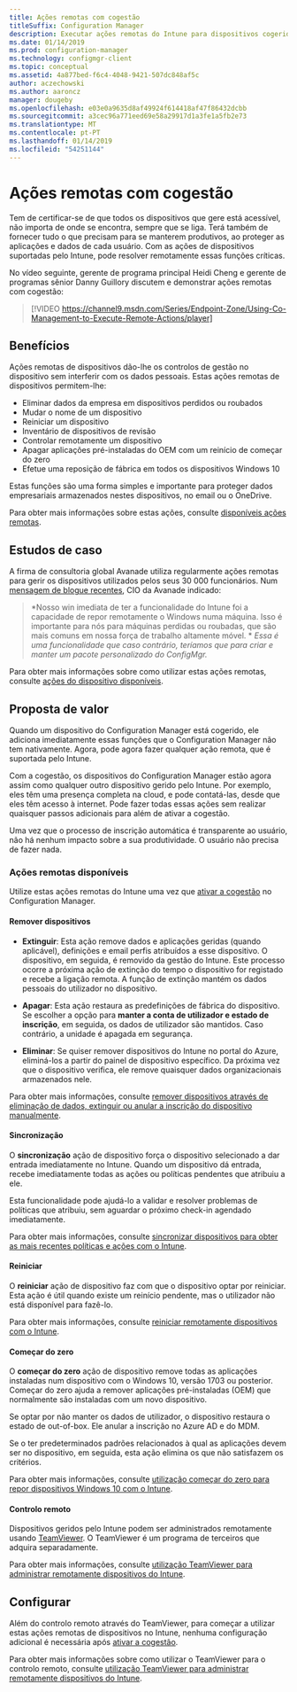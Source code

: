 ```yaml
---
title: Ações remotas com cogestão
titleSuffix: Configuration Manager
description: Executar ações remotas do Intune para dispositivos cogeridos
ms.date: 01/14/2019
ms.prod: configuration-manager
ms.technology: configmgr-client
ms.topic: conceptual
ms.assetid: 4a877bed-f6c4-4048-9421-507dc848af5c
author: aczechowski
ms.author: aaroncz
manager: dougeby
ms.openlocfilehash: e03e0a9635d8af49924f614418af47f86432dcbb
ms.sourcegitcommit: a3cec96a771eed69e58a29917d1a3fe1a5fb2e73
ms.translationtype: MT
ms.contentlocale: pt-PT
ms.lasthandoff: 01/14/2019
ms.locfileid: "54251144"
---
```

# <a name="remote-actions-with-co-management"></a>Ações remotas com cogestão

Tem de certificar-se de que todos os dispositivos que gere está acessível, não importa de onde se encontra, sempre que se liga. Terá também de fornecer tudo o que precisam para se manterem produtivos, ao proteger as aplicações e dados de cada usuário. Com as ações de dispositivos suportadas pelo Intune, pode resolver remotamente essas funções críticas.

No vídeo seguinte, gerente de programa principal Heidi Cheng e gerente de programas sênior Danny Guillory discutem e demonstrar ações remotas com cogestão:

> [!VIDEO https://channel9.msdn.com/Series/Endpoint-Zone/Using-Co-Management-to-Execute-Remote-Actions/player]



## <a name="benefits"></a>Benefícios

Ações remotas de dispositivos dão-lhe os controlos de gestão no dispositivo sem interferir com os dados pessoais. Estas ações remotas de dispositivos permitem-lhe: 
- Eliminar dados da empresa em dispositivos perdidos ou roubados  
- Mudar o nome de um dispositivo  
- Reiniciar um dispositivo  
- Inventário de dispositivos de revisão  
- Controlar remotamente um dispositivo  
- Apagar aplicações pré-instaladas do OEM com um reinício de começar do zero  
- Efetue uma reposição de fábrica em todos os dispositivos Windows 10  

Estas funções são uma forma simples e importante para proteger dados empresariais armazenados nestes dispositivos, no email ou o OneDrive.

Para obter mais informações sobre estas ações, consulte [disponíveis ações remotas](#available-remote-actions). 



## <a name="case-studies"></a>Estudos de caso

A firma de consultoria global Avanade utiliza regularmente ações remotas para gerir os dispositivos utilizados pelos seus 30 000 funcionários. Num [mensagem de blogue recentes](https://www.microsoft.com/microsoft-365/blog/2018/02/07/the-future-is-on-the-other-side-of-this-bridge/), CIO da Avanade indicado:

> *Nosso win imediata de ter a funcionalidade do Intune foi a capacidade de repor remotamente o Windows numa máquina. Isso é importante para nós para máquinas perdidas ou roubadas, que são mais comuns em nossa força de trabalho altamente móvel. * 
>  *Essa é uma funcionalidade que caso contrário, teríamos que para criar e manter um pacote personalizado do ConfigMgr.*

Para obter mais informações sobre como utilizar estas ações remotas, consulte [ações do dispositivo disponíveis](https://docs.microsoft.com/intune/device-management#available-device-actions).


## <a name="value-proposition"></a>Proposta de valor

Quando um dispositivo do Configuration Manager está cogerido, ele adiciona imediatamente essas funções que o Configuration Manager não tem nativamente. Agora, pode agora fazer qualquer ação remota, que é suportada pelo Intune. 

Com a cogestão, os dispositivos do Configuration Manager estão agora assim como qualquer outro dispositivo gerido pelo Intune. Por exemplo, eles têm uma presença completa na cloud, e pode contatá-las, desde que eles têm acesso à internet. Pode fazer todas essas ações sem realizar quaisquer passos adicionais para além de ativar a cogestão.

Uma vez que o processo de inscrição automática é transparente ao usuário, não há nenhum impacto sobre a sua produtividade. O usuário não precisa de fazer nada.


### <a name="available-remote-actions"></a>Ações remotas disponíveis

Utilize estas ações remotas do Intune uma vez que [ativar a cogestão](/sccm/comanage/how-to-enable) no Configuration Manager.

#### <a name="remove-devices"></a>Remover dispositivos
- **Extinguir**: Esta ação remove dados e aplicações geridas (quando aplicável), definições e email perfis atribuídos a esse dispositivo. O dispositivo, em seguida, é removido da gestão do Intune. Este processo ocorre a próxima ação de extinção do tempo o dispositivo for registado e recebe a ligação remota. A função de extinção mantém os dados pessoais do utilizador no dispositivo.  

- **Apagar**: Esta ação restaura as predefinições de fábrica do dispositivo. Se escolher a opção para **manter a conta de utilizador e estado de inscrição**, em seguida, os dados de utilizador são mantidos. Caso contrário, a unidade é apagada em segurança.  

- **Eliminar**: Se quiser remover dispositivos do Intune no portal do Azure, eliminá-los a partir do painel de dispositivo específico. Da próxima vez que o dispositivo verifica, ele remove quaisquer dados organizacionais armazenados nele.  

Para obter mais informações, consulte [remover dispositivos através de eliminação de dados, extinguir ou anular a inscrição do dispositivo manualmente](https://docs.microsoft.com/intune/devices-wipe).

#### <a name="sync"></a>Sincronização
O **sincronização** ação de dispositivo força o dispositivo selecionado a dar entrada imediatamente no Intune. Quando um dispositivo dá entrada, recebe imediatamente todas as ações ou políticas pendentes que atribuiu a ele.

Esta funcionalidade pode ajudá-lo a validar e resolver problemas de políticas que atribuiu, sem aguardar o próximo check-in agendado imediatamente.

Para obter mais informações, consulte [sincronizar dispositivos para obter as mais recentes políticas e ações com o Intune](https://docs.microsoft.com/intune/device-sync).

#### <a name="restart"></a>Reiniciar
O **reiniciar** ação de dispositivo faz com que o dispositivo optar por reiniciar. Esta ação é útil quando existe um reinício pendente, mas o utilizador não está disponível para fazê-lo.

Para obter mais informações, consulte [reiniciar remotamente dispositivos com o Intune](https://docs.microsoft.com/intune/device-restart).

#### <a name="fresh-start"></a>Começar do zero
O **começar do zero** ação de dispositivo remove todas as aplicações instaladas num dispositivo com o Windows 10, versão 1703 ou posterior. Começar do zero ajuda a remover aplicações pré-instaladas (OEM) que normalmente são instaladas com um novo dispositivo.

Se optar por não manter os dados de utilizador, o dispositivo restaura o estado de out-of-box. Ele anular a inscrição no Azure AD e do MDM.

Se o ter predeterminados padrões relacionados à qual as aplicações devem ser no dispositivo, em seguida, esta ação elimina os que não satisfazem os critérios.

Para obter mais informações, consulte [utilização começar do zero para repor dispositivos Windows 10 com o Intune](https://docs.microsoft.com/intune/device-fresh-start). 

#### <a name="remote-control"></a>Controlo remoto
Dispositivos geridos pelo Intune podem ser administrados remotamente usando [TeamViewer](https://www.teamviewer.com/). O TeamViewer é um programa de terceiros que adquira separadamente.

Para obter mais informações, consulte [utilização TeamViewer para administrar remotamente dispositivos do Intune](https://docs.microsoft.com/intune/device-profile-android-teamviewer). 



## <a name="configure"></a>Configurar

Além do controlo remoto através do TeamViewer, para começar a utilizar estas ações remotas de dispositivos no Intune, nenhuma configuração adicional é necessária após [ativar a cogestão](/sccm/comanage/how-to-enable).

Para obter mais informações sobre como utilizar o TeamViewer para o controlo remoto, consulte [utilização TeamViewer para administrar remotamente dispositivos do Intune](https://docs.microsoft.com/intune/device-profile-android-teamviewer). 

